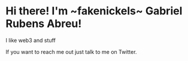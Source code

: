 # Hi there! I'm ~fakenickels~ Gabriel Rubens Abreu!

I like web3 and stuff

If you want to reach me out just talk to me on Twitter.
